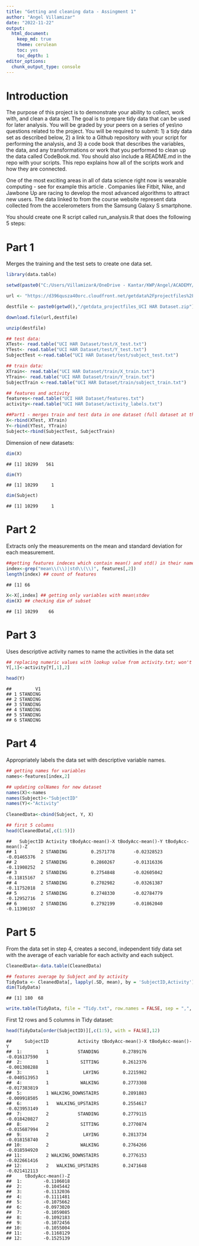 ```yaml
---
title: "Getting and cleaning data - Assingment 1"
author: "Angel Villamizar"
date: "2022-11-22"
output:
  html_document:
    keep_md: true
    theme: cerulean
    toc: yes
    toc_depth: 1
editor_options: 
  chunk_output_type: console
---
```




# Introduction

The purpose of this project is to demonstrate your ability to collect, work with, and clean a data set. The goal is to prepare tidy data that can be used for later analysis. You will be graded by your peers on a series of yes\no questions related to the project. You will be required to submit: 1) a tidy data set as described below, 2) a link to a Github repository with your script for performing the analysis, and 3) a code book that describes the variables, the data, and any transformations or work that you performed to clean up the data called CodeBook.md. You should also include a README.md in the repo with your scripts. This repo explains how all of the scripts work and how they are connected.

One of the most exciting areas in all of data science right now is wearable computing - see for example this article . Companies like Fitbit, Nike, and Jawbone Up are racing to develop the most advanced algorithms to attract new users. The data linked to from the course website represent data collected from the accelerometers from the Samsung Galaxy S smartphone. 

You should create one R script called run_analysis.R that does the following 5 steps:

# Part 1

Merges the training and the test sets to create one data set.

```r
library(data.table)

setwd(paste0("C:/Users/VillamizarA/OneDrive - Kantar/KWP/Angel/ACADEMY/COURSERA/Getting and Cleaning Data/Week 4"))

url <- "https://d396qusza40orc.cloudfront.net/getdata%2Fprojectfiles%2FUCI%20HAR%20Dataset.zip"

destfile <- paste0(getwd(),"/getdata_projectfiles_UCI HAR Dataset.zip")

download.file(url,destfile)

unzip(destfile)

## test data:
XTest<- read.table("UCI HAR Dataset/test/X_test.txt")
YTest<- read.table("UCI HAR Dataset/test/Y_test.txt")
SubjectTest <-read.table("UCI HAR Dataset/test/subject_test.txt")

## train data:
XTrain<- read.table("UCI HAR Dataset/train/X_train.txt")
YTrain<- read.table("UCI HAR Dataset/train/Y_train.txt")
SubjectTrain <-read.table("UCI HAR Dataset/train/subject_train.txt")

## features and activity
features<-read.table("UCI HAR Dataset/features.txt")
activity<-read.table("UCI HAR Dataset/activity_labels.txt")

##Part1 - merges train and test data in one dataset (full dataset at the end)
X<-rbind(XTest, XTrain)
Y<-rbind(YTest, YTrain)
Subject<-rbind(SubjectTest, SubjectTrain)
```

Dimension of new datasets:

```r
dim(X)
```

```
## [1] 10299   561
```

```r
dim(Y)
```

```
## [1] 10299     1
```

```r
dim(Subject)
```

```
## [1] 10299     1
```

# Part 2

Extracts only the measurements on the mean and standard deviation for each measurement.

```r
##getting features indeces which contain mean() and std() in their name
index<-grep("mean\\(\\)|std\\(\\)", features[,2]) 
length(index) ## count of features
```

```
## [1] 66
```


```r
X<-X[,index] ## getting only variables with mean\stdev
dim(X) ## checking dim of subset 
```

```
## [1] 10299    66
```

# Part 3

Uses descriptive activity names to name the activities in the data set

```r
## replacing numeric values with lookup value from activity.txt; won't reorder Y set
Y[,1]<-activity[Y[,1],2]

head(Y) 
```

```
##         V1
## 1 STANDING
## 2 STANDING
## 3 STANDING
## 4 STANDING
## 5 STANDING
## 6 STANDING
```

# Part 4

Appropriately labels the data set with descriptive variable names.

```r
## getting names for variables
names<-features[index,2] 

## updating colNames for new dataset
names(X)<-names 
names(Subject)<-"SubjectID"
names(Y)<-"Activity"
    
CleanedData<-cbind(Subject, Y, X)

## first 5 columns
head(CleanedData[,c(1:5)])
```

```
##   SubjectID Activity tBodyAcc-mean()-X tBodyAcc-mean()-Y tBodyAcc-mean()-Z
## 1         2 STANDING         0.2571778       -0.02328523       -0.01465376
## 2         2 STANDING         0.2860267       -0.01316336       -0.11908252
## 3         2 STANDING         0.2754848       -0.02605042       -0.11815167
## 4         2 STANDING         0.2702982       -0.03261387       -0.11752018
## 5         2 STANDING         0.2748330       -0.02784779       -0.12952716
## 6         2 STANDING         0.2792199       -0.01862040       -0.11390197
```

# Part 5

From the data set in step 4, creates a second, independent tidy data set with the average of each variable for each activity and each subject.

```r
CleanedData<-data.table(CleanedData)

## features average by Subject and by activity
TidyData <- CleanedData[, lapply(.SD, mean), by = 'SubjectID,Activity']
dim(TidyData)
```

```
## [1] 180  68
```


```r
write.table(TidyData, file = "Tidy.txt", row.names = FALSE, sep = ",", quote = FALSE)
```

First 12 rows and 5 columns in Tidy dataset:

```r
head(TidyData[order(SubjectID)][,c(1:5), with = FALSE],12) 
```

```
##     SubjectID           Activity tBodyAcc-mean()-X tBodyAcc-mean()-Y
##  1:         1           STANDING         0.2789176      -0.016137590
##  2:         1            SITTING         0.2612376      -0.001308288
##  3:         1             LAYING         0.2215982      -0.040513953
##  4:         1            WALKING         0.2773308      -0.017383819
##  5:         1 WALKING_DOWNSTAIRS         0.2891883      -0.009918505
##  6:         1   WALKING_UPSTAIRS         0.2554617      -0.023953149
##  7:         2           STANDING         0.2779115      -0.018420827
##  8:         2            SITTING         0.2770874      -0.015687994
##  9:         2             LAYING         0.2813734      -0.018158740
## 10:         2            WALKING         0.2764266      -0.018594920
## 11:         2 WALKING_DOWNSTAIRS         0.2776153      -0.022661416
## 12:         2   WALKING_UPSTAIRS         0.2471648      -0.021412113
##     tBodyAcc-mean()-Z
##  1:        -0.1106018
##  2:        -0.1045442
##  3:        -0.1132036
##  4:        -0.1111481
##  5:        -0.1075662
##  6:        -0.0973020
##  7:        -0.1059085
##  8:        -0.1092183
##  9:        -0.1072456
## 10:        -0.1055004
## 11:        -0.1168129
## 12:        -0.1525139
```

